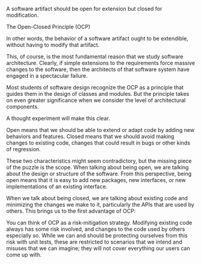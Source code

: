 A software artifact should be open for extension but closed for modification.

The Open-Closed Principle (OCP) 

In other words, the behavior of a software artifact ought to be extendible, without having to modify that artifact.

This, of course, is the most fundamental reason that we study software architecture. Clearly, if simple extensions to the requirements force massive changes to the software, then the architects of that software system have engaged in a spectacular failure.

Most students of software design recognize the OCP as a principle that guides them in the design of classes and modules. But the principle takes on even greater significance when we consider the level of architectural components.

A thought experiment will make this clear.

Open means that we should be able to extend or adapt code by adding new behaviors and features. Closed means that we should avoid making changes to existing code, changes that could result in bugs or other kinds of regression.

These two characteristics might seem contradictory, but the missing piece of the puzzle is the scope. When talking about being open, we are talking about the design or structure of the software. From this perspective, being open means that it is easy to add new packages, new interfaces, or new implementations of an existing interface.

When we talk about being closed, we are talking about existing code and minimizing the changes we make to it, particularly the APIs that are used by others. This brings us to the first advantage of OCP:

You can think of OCP as a risk-mitigation strategy. Modifying existing code always has some risk involved, and changes to the code used by others especially so. While we can and should be protecting ourselves from this risk with unit tests, these are restricted to scenarios that we intend and misuses that we can imagine; they will not cover everything our users can come up with.

